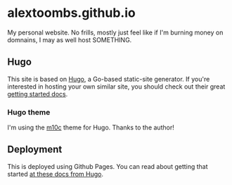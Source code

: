 # alextoombs.github.io

My personal website. No frills, mostly just feel like if I'm burning money on domnains, I may as well host SOMETHING.

## Hugo

This site is based on [Hugo](https://gohugo.io/), a Go-based static-site generator. If you're interested in hosting your own similar site, you should check out their great [getting started docs](https://gohugo.io/getting-started/quick-start/).

### Hugo theme

I'm using the [m10c](https://themes.gohugo.io/themes/hugo-theme-m10c/#getting-started) theme for Hugo. Thanks to the author!

## Deployment

This is deployed using Github Pages. You can read about getting that started [at these docs from Hugo](https://gohugo.io/hosting-and-deployment/hosting-on-github/).
